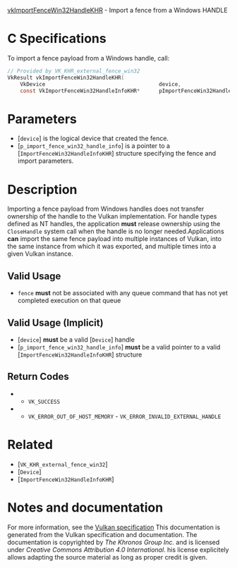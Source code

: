 [vkImportFenceWin32HandleKHR](https://www.khronos.org/registry/vulkan/specs/1.3-extensions/man/html/vkImportFenceWin32HandleKHR.html) - Import a fence from a Windows HANDLE

# C Specifications
To import a fence payload from a Windows handle, call:
```c
// Provided by VK_KHR_external_fence_win32
VkResult vkImportFenceWin32HandleKHR(
    VkDevice                                    device,
    const VkImportFenceWin32HandleInfoKHR*      pImportFenceWin32HandleInfo);
```

# Parameters
- [`device`] is the logical device that created the fence.
- [`p_import_fence_win32_handle_info`] is a pointer to a [`ImportFenceWin32HandleInfoKHR`] structure specifying the fence and import parameters.

# Description
Importing a fence payload from Windows handles does not transfer ownership
of the handle to the Vulkan implementation.
For handle types defined as NT handles, the application  **must**  release
ownership using the `CloseHandle` system call when the handle is no
longer needed.Applications  **can**  import the same fence payload into multiple instances of
Vulkan, into the same instance from which it was exported, and multiple
times into a given Vulkan instance.
## Valid Usage
-  `fence` **must**  not be associated with any queue command that has not yet completed execution on that queue

## Valid Usage (Implicit)
-  [`device`] **must**  be a valid [`Device`] handle
-  [`p_import_fence_win32_handle_info`] **must**  be a valid pointer to a valid [`ImportFenceWin32HandleInfoKHR`] structure

## Return Codes
*   - `VK_SUCCESS` 
*   - `VK_ERROR_OUT_OF_HOST_MEMORY`  - `VK_ERROR_INVALID_EXTERNAL_HANDLE`

# Related
- [`VK_KHR_external_fence_win32`]
- [`Device`]
- [`ImportFenceWin32HandleInfoKHR`]

# Notes and documentation
For more information, see the [Vulkan specification](https://www.khronos.org/registry/vulkan/specs/1.3-extensions/html/vkspec.html)
This documentation is generated from the Vulkan specification and documentation.
The documentation is copyrighted by *The Khronos Group Inc.* and is licensed under *Creative Commons Attribution 4.0 International*.
his license explicitely allows adapting the source material as long as proper credit is given.
        